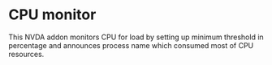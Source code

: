 # CPU monitor #

This NVDA addon monitors CPU for load by setting up minimum threshold in percentage and announces process name which consumed most of CPU resources.